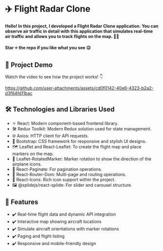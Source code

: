 <div><h1>✈️ Flight Radar Clone</h1></div>
<h4>Hello! In this project, I developed a Flight Radar Clone application. You can observe air traffic in detail with this application that simulates real-time air traffic and allows you to track flights on the map. 🛫🛬</h4>
<h4>Star ⭐ the repo if you like what you see 😉 </h4>
 <div>
 <h2>📸 Project Demo</h2>
 <p>Watch the video to see how the project works! 👇</p>
   
https://github.com/user-attachments/assets/cd0f0142-40e6-4323-b2a2-d3f64fd11bac

<h2>🛠️ Technologies and Libraries Used</h2>
 <ul>
   <li>⚛️ React: Modern component-based frontend library.</li>
   <li>🛠️ Redux Toolkit: Modern Redux solution used for state management.</li>
   <li>🌐 Axios: HTTP client for API requests.</li>
   <li>🎨 Bootstrap: CSS framework for responsive and stylish UI designs.</li>
   <li>🗺️ Leaflet  and React-Leaflet: To create the flight map and place markers on the map.</li>
   <li>🔄 Leaflet-RotatedMarker: Marker rotation to show the direction of the airplane icons.</li>
   <li>🔘 React-Paginate: For pagination operations.</li>
   <li>🎯 React-Router-Dom: Multi-page and routing operations.</li>
   <li>🔗 React-Icons: Rich icon support within the project.</li>
   <li>🖼️ @splidejs/react-splide: For slider and carousel structure.
</li>
     
 </ul>  
 
 <h2>🎨 Features</h2>
 <ul>
   <li>✔️ Real-time flight data and dynamic API integration</li>
   <li>✔️ Interactive map showing aircraft locations</li>
   <li>✔️ Simulate aircraft orientations with marker rotations</li>
   <li>✔️ Paging and flight listing</li>
   <li>✔️ Responsive and mobile-friendly design</li>
 </ul> 
